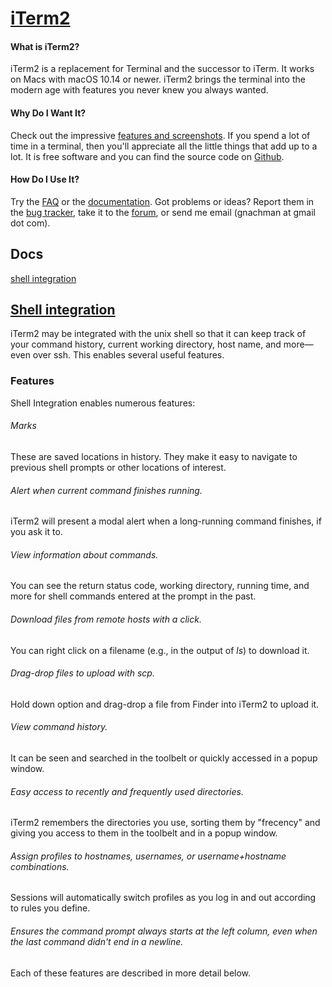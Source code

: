 # [iTerm2](https://iterm2.com/index.html)

#### What is iTerm2?

iTerm2 is a replacement for Terminal and the successor to iTerm. It works on Macs with macOS 10.14 or newer. iTerm2 brings the terminal into the modern age with features you never knew you always wanted.

#### Why Do I Want It?

Check out the impressive [features and screenshots](https://iterm2.com/features.html). If you spend a lot of time in a terminal, then you'll appreciate all the little things that add up to a lot. It is free software and you can find the source code on [Github](https://github.com/gnachman/iTerm2).

#### How Do I Use It?

Try the [FAQ](https://iterm2.com/faq.html) or the [documentation](https://iterm2.com/documentation.html). Got problems or ideas? Report them in the [bug tracker](https://iterm2.com/bugs), take it to the [forum](https://groups.google.com/group/iterm2-discuss), or send me email (gnachman at gmail dot com).



## Docs

[shell integration](https://iterm2.com/documentation-shell-integration.html)



## [Shell integration](https://iterm2.com/documentation-shell-integration.html)

iTerm2 may be integrated with the unix shell so that it can keep track of your command history, current working directory, host name, and more—even over ssh. This enables several useful features.

### Features

Shell Integration enables numerous features:

###### Marks

These are saved locations in history. They make it easy to navigate to previous shell prompts or other locations of interest.

###### Alert when current command finishes running.

iTerm2 will present a modal alert when a long-running command finishes, if you ask it to.

###### View information about commands.

You can see the return status code, working directory, running time, and more for shell commands entered at the prompt in the past.

###### Download files from remote hosts with a click.

You can right click on a filename (e.g., in the output of *ls*) to download it.

###### Drag-drop files to upload with scp.

Hold down option and drag-drop a file from Finder into iTerm2 to upload it.

###### View command history.

It can be seen and searched in the toolbelt or quickly accessed in a popup window.

###### Easy access to recently and frequently used directories.

iTerm2 remembers the directories you use, sorting them by "frecency" and giving you access to them in the toolbelt and in a popup window.

###### Assign profiles to hostnames, usernames, or username+hostname combinations.

Sessions will automatically switch profiles as you log in and out according to rules you define.

###### Ensures the command prompt always starts at the left column, even when the last command didn't end in a newline.

Each of these features are described in more detail below.